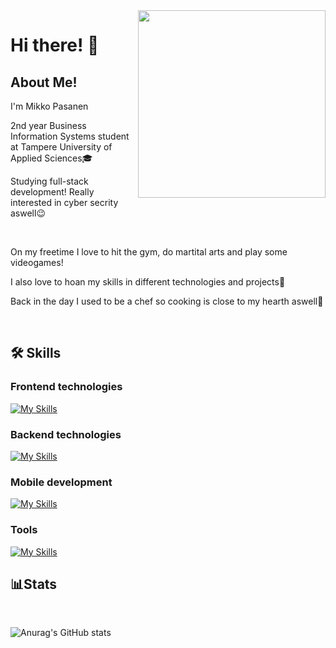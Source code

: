<img align='right' src='https://www.puttiapps.com/wp-content/uploads/2021/05/programming.gif' width='300'>

# Hi there! 👋


## About Me!
<p>I'm Mikko Pasanen</p>
<p >2nd year Business Information Systems student at Tampere University of Applied Sciences🎓</p>
<p>Studying full-stack development! Really interested in cyber secrity aswell😉</p>
<br>
<p>On my freetime I love to hit the gym, do martital arts and play some videogames!</p>
<p>I also love to hoan my skills in different technologies and projects🚀</p>
</p>Back in the day I used to be a chef so cooking is close to my hearth aswell🍳</p>

<br>

## 🛠️ Skills 

### Frontend technologies

[![My Skills](https://skillicons.dev/icons?i=js,html,css,sass,react)](https://skillicons.dev)


### Backend technologies

[![My Skills](https://skillicons.dev/icons?i=java,cs,nodejs,py,mysql)](https://skillicons.dev)


### Mobile development

[![My Skills](https://skillicons.dev/icons?i=kotlin)](https://skillicons.dev)



### Tools 

[![My Skills](https://skillicons.dev/icons?i=github,git,unity,vscode,visualstudio,linux)](https://skillicons.dev)


## 📊Stats
<br>

![Anurag's GitHub stats](https://github-readme-stats.vercel.app/api?username=MikkoPasanen&show_icons=true&theme=radical)

<!--
**MikkoPasanen/MikkoPasanen** is a ✨ _special_ ✨ repository because its `README.md` (this file) appears on your GitHub profile.

Here are some ideas to get you started:

- 🔭 I’m currently working on ...
- 🌱 I’m currently learning ...
- 👯 I’m looking to collaborate on ...
- 🤔 I’m looking for help with ...
- 💬 Ask me about ...
- 📫 How to reach me: ...
- 😄 Pronouns: ...
- ⚡ Fun fact: ...
-->
